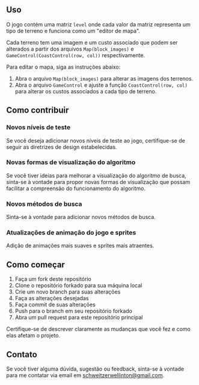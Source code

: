 ## Uso

O jogo contém uma matriz `level` onde cada valor da matriz representa um tipo de terreno e funciona como um "editor de mapa". 

Cada terreno tem uma imagem e um custo associado que podem ser alterados a partir dos arquivos `Map(block_images)` e `GameControl(CoastControl(row, col))` respectivamente.

Para editar o mapa, siga as instruções abaixo:

1. Abra o arquivo `Map(block_images)` para alterar as imagens dos terrenos.
2. Abra o arquivo `GameControl` e ajuste a função `CoastControl(row, col)` para alterar os custos associados a cada tipo de terreno.

## Como contribuir

### Novos níveis de teste
Se você deseja adicionar novos níveis de teste ao jogo, certifique-se de seguir as diretrizes de design estabelecidas.

### Novas formas de visualização do algoritmo
Se você tiver ideias para melhorar a visualização do algoritmo de busca, sinta-se à vontade para propor novas formas de visualização que possam facilitar a compreensão do funcionamento do algoritmo.

### Novos métodos de busca
Sinta-se à vontade para adicionar novos métodos de busca.

### Atualizações de animação do jogo e sprites
Adição de animações mais suaves e sprites mais atraentes.

## Como começar

1. Faça um fork deste repositório
2. Clone o repositório forkado para sua máquina local
3. Crie um novo branch para suas alterações
4. Faça as alterações desejadas
5. Faça commit de suas alterações
6. Push para o branch em seu repositório forkado
7. Abra um pull request para este repositório principal

Certifique-se de descrever claramente as mudanças que você fez e como elas afetam o projeto.


## Contato
Se você tiver alguma dúvida, sugestão ou feedback, sinta-se à vontade para me contatar via email em [schweitzerwellinton@gmail.com](mailto:schweitzerwellinton@gmail.com).
